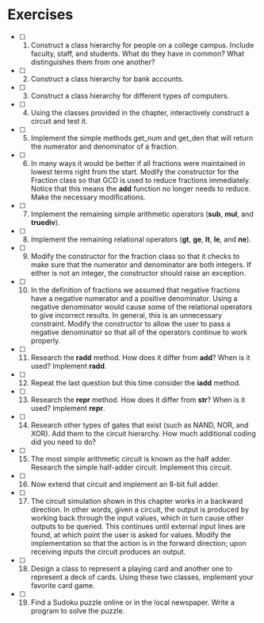 # Exercises

- [ ] 1. Construct a class hierarchy for people on a college campus. Include faculty, staff, and students. What do they have in common? What distinguishes them from one another?

- [ ] 2. Construct a class hierarchy for bank accounts.

- [ ] 3. Construct a class hierarchy for different types of computers.

- [ ] 4. Using the classes provided in the chapter, interactively construct a circuit and test it.

- [ ] 5. Implement the simple methods get_num and get_den that will return the numerator and denominator of a fraction.

- [ ] 6. In many ways it would be better if all fractions were maintained in lowest terms right from the start. Modify the constructor for the Fraction class so that GCD is used to reduce fractions immediately. Notice that this means the __add__ function no longer needs to reduce. Make the necessary modifications.

- [ ] 7. Implement the remaining simple arithmetic operators (__sub__, __mul__, and __truediv__).

- [ ] 8. Implement the remaining relational operators (__gt__, __ge__, __lt__, __le__, and __ne__).

- [ ] 9. Modify the constructor for the fraction class so that it checks to make sure that the numerator and denominator are both integers. If either is not an integer, the constructor should raise an exception.

- [ ] 10. In the definition of fractions we assumed that negative fractions have a negative numerator and a positive denominator. Using a negative denominator would cause some of the relational operators to give incorrect results. In general, this is an unnecessary constraint. Modify the constructor to allow the user to pass a negative denominator so that all of the operators continue to work properly.

- [ ] 11. Research the __radd__ method. How does it differ from __add__? When is it used? Implement __radd__.

- [ ] 12. Repeat the last question but this time consider the __iadd__ method.

- [ ] 13. Research the __repr__ method. How does it differ from __str__? When is it used? Implement __repr__.

- [ ] 14. Research other types of gates that exist (such as NAND, NOR, and XOR). Add them to the circuit hierarchy. How much additional coding did you need to do?

- [ ] 15. The most simple arithmetic circuit is known as the half adder. Research the simple half-adder circuit. Implement this circuit.

- [ ] 16. Now extend that circuit and implement an 8-bit full adder.

- [ ] 17. The circuit simulation shown in this chapter works in a backward direction. In other words, given a circuit, the output is produced by working back through the input values, which in turn cause other outputs to be queried. This continues until external input lines are found, at which point the user is asked for values. Modify the implementation so that the action is in the forward direction; upon receiving inputs the circuit produces an output.

- [ ] 18. Design a class to represent a playing card and another one to represent a deck of cards. Using these two classes, implement your favorite card game.

- [ ] 19. Find a Sudoku puzzle online or in the local newspaper. Write a program to solve the puzzle.